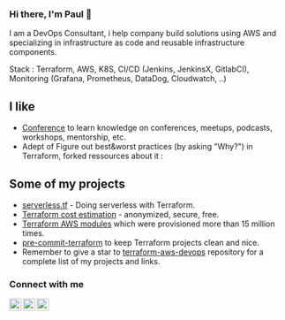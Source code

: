 ### Hi there, I'm Paul 👋

I am a DevOps Consultant, i help company build solutions using AWS and specializing in infrastructure as code and reusable infrastructure components.

Stack : Terraform, AWS, K8S, CI/CD (Jenkins, JenkinsX, GitlabCI), Monitoring (Grafana, Prometheus, DataDog, Cloudwatch, ..)

## I like

- [Conference](https://twitter.com/antonbabenko/status/1208503560733896706) to learn knowledge on conferences, meetups, podcasts, workshops, mentorship, etc.
- Adept of Figure out best&worst practices (by asking "Why?") in Terraform, forked ressources about it : 


## Some of my projects

- [serverless.tf](https://serverless.tf) - Doing serverless with Terraform.
- [Terraform cost estimation](https://github.com/antonbabenko/terraform-cost-estimation) - anonymized, secure, free.
- [Terraform AWS modules](https://github.com/terraform-aws-modules) which were provisioned more than 15 million times.
- [pre-commit-terraform](https://github.com/antonbabenko/pre-commit-terraform) to keep Terraform projects clean and nice.
- Remember to give a star to [terraform-aws-devops](https://github.com/antonbabenko/terraform-aws-devops) repository for a complete list of my projects and links.


### Connect with me

[<img align="left" alt="paulbaudrier | Twitter" width="22px" src="https://cdn.jsdelivr.net/npm/simple-icons@v3/icons/twitter.svg" />][twitter]
[<img align="left" alt="paulbaudrier | LinkedIn" width="22px" src="https://cdn.jsdelivr.net/npm/simple-icons@v3/icons/linkedin.svg" />][linkedin]
[<img align="left" alt="paul.baudrier.freelance@gmail.com | Email" width="22px" src="https://cdn.jsdelivr.net/npm/simple-icons@v3/icons/linkedin.svg" />][Email]

[twitter]: https://twitter.com/paulbaudrier
[linkedin]: https://linkedin.com/in/paulbaudrier
[Email]: paul.baudrier.freelance@gmail.com
